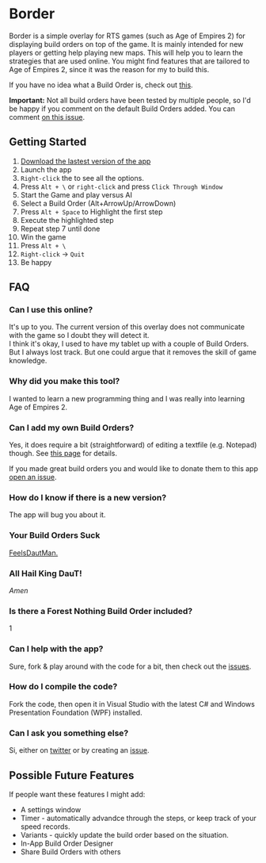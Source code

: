 # Border
Border is a simple overlay for RTS games (such as Age of Empires 2) for displaying build orders on top of the game. It is mainly intended for new players or getting help playing new maps. This will help you to learn the strategies that are used online. You might find features that are tailored to Age of Empires 2, since it was the reason for my to build this.

If you have no idea what a Build Order is, check out [this](https://github.com/abductedPlatypus/border/wiki/build-orders).

__Important:__ Not all build orders have been tested by multiple people, so I'd be happy if you comment on the default Build Orders added. You can comment [on this issue](https://github.com/abductedPlatypus/Border/issues/1).

## Getting Started
1. [Download the lastest version of the app](https://github.com/abductedPlatypus/border/releases/latest)
2. Launch the app
3. `Right-click` the to see all the options.
4. Press `Alt + \` or `right-click` and press `Click Through Window`
4. Start the Game and play versus AI
5. Select a Build Order (Alt+ArrowUp/ArrowDown)
7. Press `Alt + Space` to Highlight the first step
8. Execute the highlighted step
8. Repeat step 7 until done
8. Win the game
9. Press `Alt + \`
10. `Right-click` -> `Quit`
11. Be happy

## FAQ

### Can I use this online?
It's up to you. The current version of this overlay does not communicate with the game so I doubt they will detect it.  
I think it's okay, I used to have my tablet up with a couple of Build Orders. But I always lost track. But one could argue that it removes the skill of game knowledge. 

### Why did you make this tool?
I wanted to learn a new programming thing and I was really into learning Age of Empires 2.

### Can I add my own Build Orders?
Yes, it does require a bit (straightforward) of editing a textfile (e.g. Notepad) though. See [this page](https://github.com/abductedPlatypus/border/wiki/add-build-orders) for details.  

If you made great build orders you and would like to donate them to this app [open an issue](https://github.com/abductedPlatypus/Border/issues/new).

### How do I know if there is a new version?
The app will bug you about it.

### Your Build Orders Suck
[FeelsDautMan.](https://github.com/abductedPlatypus/border/wiki/add-build-orders)  

### All Hail King DauT!
_Amen_

### Is there a Forest Nothing Build Order included?
1
### Can I help with the app?
Sure, fork & play around with the code for a bit, then check out the [issues](https://github.com/abductedPlatypus/Border/issues). 

### How do I compile the code?
Fork the code, then open it in Visual Studio with the latest C# and Windows Presentation Foundation (WPF) installed.

### Can I ask you something else?
Si, either on [twitter](https://www.twitter.com/abductypus) or by creating an [issue](https://github.com/abductedPlatypus/Border/issues/new).
## Possible Future Features
If people want these features I might add:
- A settings window
- Timer - automatically advandce through the steps, or keep track of your speed records.
- Variants - quickly update the build order based on the situation.
- In-App Build Order Designer
- Share Build Orders with others

